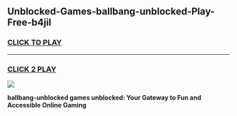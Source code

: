 
## Unblocked-Games-ballbang-unblocked-Play-Free-b4jil
<h3>
<a href="https://premium76.site?title=ballbang-unblocked&ref=18A1">CLICK TO PLAY</a></h3>
<hr>

<h3>
<a href="https://premium76.site?title=ballbang-unblocked&ref=18A1">CLICK 2 PLAY</a>
  
</h3>

<a href="https://premium76.site?title=ballbang-unblocked&ref=18A1"><img src="https://clearcache.store/games.png"></a>


**ballbang-unblocked games unblocked: Your Gateway to Fun and Accessible Online Gaming**

